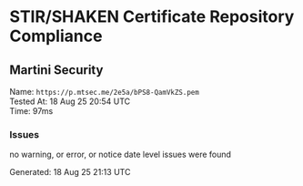 # STIR/SHAKEN Certificate Repository Compliance

## Martini Security

Name: `https://p.mtsec.me/2e5a/bPS8-QamVkZS.pem`\
Tested At: 18 Aug 25 20:54 UTC\
Time: 97ms

### Issues

no warning, or error, or notice date level issues were found

Generated: 18 Aug 25 21:13 UTC